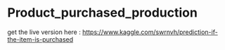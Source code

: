 # Product_purchased_production


get the live version here : https://www.kaggle.com/swrnvh/prediction-if-the-item-is-purchased

